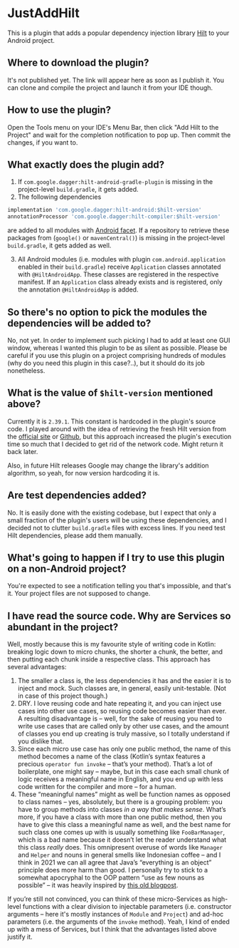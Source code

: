 # JustAddHilt
This is a plugin that adds a popular dependency injection library [Hilt](https://dagger.dev/hilt/) to your Android project.

## Where to download the plugin?
It's not published yet. The link will appear here as soon as I publish it. You can clone and compile the project and launch it from your IDE though.

## How to use the plugin?
Open the Tools menu on your IDE's Menu Bar, then click "Add Hilt to the Project" and wait for the completion notification to pop up. Then commit the changes, if you want to.

## What exactly does the plugin add?
1. If `com.google.dagger:hilt-android-gradle-plugin` is missing in the project-level `build.gradle`, it gets added.
2. The following dependencies 
```groovy
implementation 'com.google.dagger:hilt-android:$hilt-version'
annotationProcessor 'com.google.dagger:hilt-compiler:$hilt-version'
```
are added to all modules with [Android facet](https://www.jetbrains.com/help/idea/android-facet-page.html). If a repository to retrieve these packages from (`google()` or `mavenCentral()`) is missing in the project-level `build.gradle`, it gets added as well.

3. All Android modules (i.e. modules with plugin `com.android.application` enabled in their `build.gradle`) receive `Application` classes annotated with `@HiltAndroidApp`. These classes are registered in the respective manifest. If an `Application` class already exists and is registered, only the annotation `@HiltAndroidApp` is added.

## So there's no option to pick the modules the dependencies will be added to?
No, not yet. In order to implement such picking I had to add at least one GUI window, whereas I wanted this plugin to be as silent as possible. Please be careful if you use this plugin on a project comprising hundreds of modules (why do you need this plugin in this case?..), but it should do its job nonetheless.

## What is the value of `$hilt-version` mentioned above?
Currently it is `2.39.1`. This constant is hardcoded in the plugin's source code. I played around with the idea of retrieving the fresh Hilt version from the [official site](https://dagger.dev/hilt/) or [Github](https://github.com/google/dagger/releases), but this approach increased the plugin's execution time so much that I decided to get rid of the network code. Might return it back later.

Also, in future Hilt releases Google may change the library's addition algorithm, so yeah, for now version hardcoding it is.

## Are test dependencies added?
No. It is easily done with the existing codebase, but I expect that only a small fraction of the plugin's users will be using these dependencies, and I decided not to clutter `build.gradle` files with excess lines. If you need test Hilt dependencies, please add them manually.

## What's going to happen if I try to use this plugin on a non-Android project?
You're expected to see a notification telling you that's impossible, and that's it. Your project files are not supposed to change.

## I have read the source code. Why are Services so abundant in the project?
Well, mostly because this is my favourite style of writing code in Kotlin: breaking logic down to micro chunks, the shorter a chunk, the better, and then putting each chunk inside a respective class. This approach has several advantages:
1. The smaller a class is, the less dependencies it has and the easier it is to inject and mock. Such classes are, in general, easily unit-testable. (Not in case of this project though.)
2. DRY. I love reusing code and hate repeating it, and you can inject use cases into other use cases, so reusing code becomes easier than ever. A resulting disadvantage is – well, for the sake of reusing you need to write use cases that are called only by other use cases, and the amount of classes you end up creating is truly massive, so I totally understand if you dislike that.
3. Since each micro use case has only one public method, the name of this method becomes a name of the class (Kotlin’s syntax features a precious `operator fun invoke` – that’s your method). That’s a lot of boilerplate, one might say – maybe, but in this case each small chunk of logic receives a meaningful name in English, and you end up with less code written for the compiler and more – for a human.
4. These “meaningful names” might as well be function names as opposed to class names – yes, absolutely, but there is a grouping problem: you have to group methods into classes _in a way that makes sense_. What’s more, if you have a class with more than one public method, then you have to give this class a meaningful name as well, and the best name for such class one comes up with is usually something like `FooBarManager`, which is a bad name because it doesn’t let the reader understand what this class _really_ does. This omnipresent overuse of words like `Manager` and `Helper` and nouns in general smells like Indonesian coffee – and I think in 2021 we can all agree that Java’s “everything is an object” principle does more harm than good. I personally try to stick to a somewhat apocryphal to the OOP pattern “use as few nouns as possible” – it was heavily inspired by [this old blogpost](http://steve-yegge.blogspot.com/2006/03/execution-in-kingdom-of-nouns.html).

If you’re still not convinced, you can think of these micro-Services as high-level functions with a clear division to injectable parameters (i.e. constructor arguments – here it's mostly instances of `Module` and `Project`) and ad-hoc parameters (i.e. the arguments of the `invoke` method). Yeah, I kind of ended up with a mess of Services, but I think that the advantages listed above justify it.
